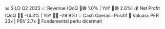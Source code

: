 📊 SILO Q2 2025
📈 Revenue (QoQ 🔼🟢 1.0% | YoY 🔼🟢 2.6%)
💰 Net Profit (QoQ 🔻🔴 -14.3% | YoY 🔻🔴 -29.9%)
💡 Cash Operasi: Positif
🧮 Valuasi: PER 23x | PBV 2.7x
🧱 Fundamental perlu dicermati
